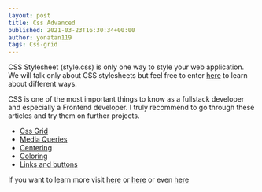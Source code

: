 ```yaml
---
layout: post
title: Css Advanced
published: 2021-03-23T16:30:34+00:00
author: yonatan119
tags: Css-grid
---
```


CSS Stylesheet (style.css) is only one way to style your web application.
We will talk only about CSS stylesheets but feel free to enter [here](https://www.w3schools.com/react/react_css.asp) to learn about different ways.

CSS is one of the most important things to know as a fullstack developer and especially a Frontend developer.
I truly recommend to go through these articles and try them on further projects.
- [Css Grid](https://css-tricks.com/snippets/css/complete-guide-grid/)
- [Media Queries](https://css-tricks.com/snippets/css/media-queries-for-standard-devices/)
- [Centering](https://css-tricks.com/centering-css-complete-guide/)
- [Coloring](https://css-tricks.com/nerds-guide-color-web/)
- [Links and buttons](https://css-tricks.com/a-complete-guide-to-links-and-buttons/)

If you want to learn more visit [here](https://css-tricks.com/guides/)
or [here](https://www.htmldog.com/guides/css/advanced/) or even [here](https://www.w3schools.com/css/)

